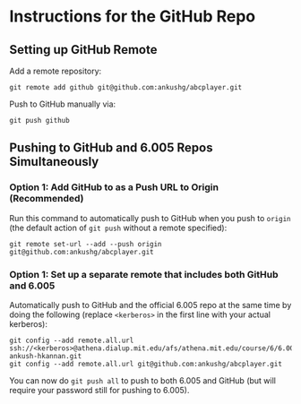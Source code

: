 # Instructions for the GitHub Repo
## Setting up GitHub Remote
Add a remote repository:

    git remote add github git@github.com:ankushg/abcplayer.git

Push to GitHub manually via:

    git push github

## Pushing to GitHub and 6.005 Repos Simultaneously
### Option 1: Add GitHub to as a Push URL to Origin (Recommended)
Run this command to automatically push to GitHub when you push to `origin` (the default action of `git push` without a remote specified):

    git remote set-url --add --push origin git@github.com:ankushg/abcplayer.git

### Option 1: Set up a separate remote that includes both GitHub and 6.005
Automatically push to GitHub and the official 6.005 repo at the same time by doing the following (replace `<kerberos>` in the first line with your actual kerberos):

    git config --add remote.all.url ssh://<kerberos>@athena.dialup.mit.edu/afs/athena.mit.edu/course/6/6.005/git/fa13/projects/abcplayer/anandoza-ankush-hkannan.git
    git config --add remote.all.url git@github.com:ankushg/abcplayer.git

You can now do `git push all` to push to both 6.005 and GitHub (but will require your password still for pushing to 6.005).